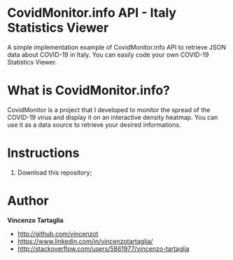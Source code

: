 # CovidMonitor.info API - Italy Statistics Viewer
A simple implementation example of CovidMonitor.info API to retrieve JSON data about COVID-19 in Italy.
You can easily code your own COVID-19 Statistics Viewer.

# What is CovidMonitor.info?
CovidMonitor is a project that I developed to monitor the spread of the COVID-19 virus and display it on an interactive density heatmap. You can use it as a data source to retrieve your desired informations.

# Instructions
1. Download this repository;


# Author

**Vincenzo Tartaglia**

  - http://github.com/vincenzot
  - https://www.linkedin.com/in/vincenzotartaglia/
  - http://stackoverflow.com/users/5861977/vincenzo-tartaglia
